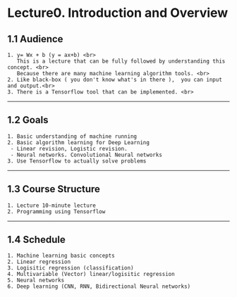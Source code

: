 **<h1>Lecture0. Introduction and Overview</h1>**

<h2> 1.1  Audience </h2>

    1. y= Wx + b (y = ax+b) <br>
       This is a lecture that can be fully followed by understanding this concept. <br>
       Because there are many machine learning algorithm tools. <br>
    2. Like black-box ( you don't know what's in there ),  you can input and output.<br>
    3. There is a Tensorflow tool that can be implemented. <br>
<hr/>
 <h2> 1.2  Goals</h2>
 
    1. Basic understanding of machine running
    2. Basic algorithm learning for Deep Learning
     - Linear revision, Logistic revision. 
     - Neural networks. Convolutional Neural networks
    3. Use Tensorflow to actually solve problems 
<hr/>
 <h2> 1.3  Course Structure </h2>
 
    1. Lecture 10-minute lecture
    2. Programming using Tensorflow
<hr/>
 <h2> 1.4  Schedule</h2> 
 
    1. Machine learning basic concepts
    2. Linear regression
    3. Logisitic regression (classification)
    4. Multivariable (Vector) linear/logisitic regression
    5. Neural networks
    6. Deep learning (CNN, RNN, Bidirectional Neural networks)
